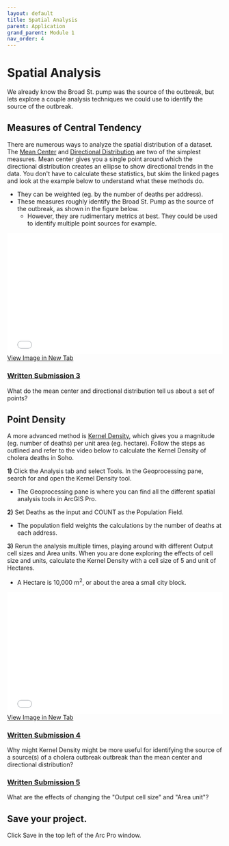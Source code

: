 ```yaml
---
layout: default
title: Spatial Analysis
parent: Application
grand_parent: Module 1
nav_order: 4
---
```


# Spatial Analysis

We already know the Broad St. pump was the source of the outbreak, but lets explore a couple analysis techniques we could use to identify the source of the outbreak.

## Measures of Central Tendency

There are numerous ways to analyze the spatial distribution of a dataset.  The [Mean Center](https://pro.arcgis.com/en/pro-app/latest/tool-reference/spatial-statistics/mean-center.htm) and [Directional Distribution](https://pro.arcgis.com/en/pro-app/latest/tool-reference/spatial-statistics/directional-distribution.htm) are two of the simplest measures.  Mean center gives you a single point around which the directional distribution creates an ellipse to show directional trends in the data.  You don't have to calculate these statistics, but skim the linked pages and look at the example below to understand what these methods do.
* They can be weighted (eg. by the number of deaths per address).
* These measures roughly identify the Broad St. Pump as the source of the outbreak, as shown in the figure below.
  * However, they are rudimentary metrics at best.  They could be used to identify multiple point sources for example.

<div style="overflow: hidden;
  padding-top: 56.25%;
  position: relative">
  <iframe src="content/images/Distribution.png" title="Processes" scrolling="no" frameborder="0"
    style="border: 0;
   height: 100%;
   left: 0;
   position: absolute;
   top: 0;
   width: 100%;">
   <p>Your browser does not support iframes.</p>
 </iframe>
</div>
<a href="content/images/Distribution.png" target="_blank">View Image in New Tab</a>


### [**Written Submission 3**](/Assessment.md#written-submission-3)

What do the mean center and directional distribution tell us about a set of points?

## Point Density

A more advanced method is [Kernel Density](https://pro.arcgis.com/en/pro-app/latest/tool-reference/spatial-analyst/kernel-density.htm), which gives you a magnitude (eg. number of deaths) per unit area (eg. hectare).  Follow the steps as outlined and refer to the video below to calculate the Kernel Density of cholera deaths in Soho.

**1)** Click the Analysis tab and select Tools.  In the Geoprocessing pane, search for and open the Kernel Density tool.
* The Geoprocessing pane is where you can find all the different spatial analysis tools in ArcGIS Pro.

**2)** Set Deaths as the input and COUNT as the Population Field.
* The population field weights the calculations by the number of deaths at each address.

**3)** Rerun the analysis multiple times, playing around with different Output cell sizes and Area units.  When you are done exploring the effects of cell size and units, calculate the Kernel Density with a cell size of 5 and unit of Hectares.
* A Hectare is 10,000 m<sup>2</sup>, or about the area a small city block.

<div style="overflow: hidden;
  padding-top: 56.25%;
  position: relative">
  <iframe src="content/videos/KD.mp4" title="Processes" scrolling="no" frameborder="0"
    style="border: 0;
   height: 100%;
   left: 0;
   position: absolute;
   top: 0;
   width: 100%;">
   <p>Your browser does not support iframes.</p>
 </iframe>
</div>
<a href="content/videos/KD.mp4" target="_blank">View Image in New Tab</a>

### [**Written Submission 4**](/Assessment.md#written-submission-3)

Why might Kernel Density might be more useful for identifying the source of a source(s) of a cholera outbreak outbreak than the mean center and directional distribution?

### [**Written Submission 5**](/Assessment.md#written-submission-4)
What are the effects of changing the "Output cell size" and "Area unit"?

## Save your project.

Click Save in the top left of the Arc Pro window.
